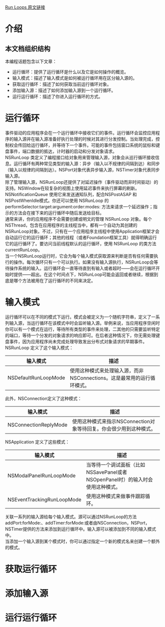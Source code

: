 [Run Loops 原文链接](https://developer.apple.com/library/archive/documentation/Cocoa/Conceptual/InputControl/InputControl.html#//apple_ref/doc/uid/10000062i)

# 介绍
## 本文档组织结构

本编程话题包含以下文章：  

* 运行循环：提供了运行循环是什么以及它是如何操作的概览。
* 输入模式：描述了输入模式是如何被运行循环用在区分输入源的。
* 获取运行循环：描述了如何获取当前运行循环对象。
* 添加输入源：描述了如何添加输入源到一个运行循环。
* 运行运行循环：描述了你进入运行循环的方式。

# 运行循环

事件驱动的应用程序会在一个运行循环中接收它们的事件。运行循环会监控应用程序的输入源并在输入源准备好执行处理的时候对其进行分发控制。当处理完成，控制权会传回给运行循环，并等待下一个事件。可能的事件包括窗口系统的鼠标和键盘事件，端口数据的抵达，计时器的启动和分发对象请求。  
NSRunLoop 类定义了编程接口给对象用来管理输入源，对象会从巡行循环接收信息。运行循环有两种常见类型的输入源：异步（输入以不规律的间隔到达）和同步（输入以规律的间隔到达）。NSPort对象代表异步输入源，NSTimer对象代表同步输入源。  
除了管理输入源，NSRunLoop还提供了对延迟操作（事件驱动而非时间驱动）的支持。NSWindow在较复杂的视图上使用延迟事件来执行屏幕的刷新。NSNotificationQueue 使用它来发送通知队列，配合NSPostASAP 和 NSPostWhenIdle模式。你还可以使用 NSRunLoop 的 performSelector:target:argument:order:modes: 方法来请求一个延迟操作；指示的方法会在接下来的运行循环中随后发送给目标。  
通常来讲，你的应用程序不会需要创建或明文的管理 NSRunLoop 对象。每个NSThread，包含在应用程序的主线程当中，都有一个自动为其创建的NSRunLoop对象。不过，只有在一个应用程序主线程中使用Application框架才会自动运行它的运行循环；其他的线程（或者Foundation框架工具）就得明确运行它的运行循环了。要访问当前线程默认的运行循环，使用 NSRunLoop 的类方法currentRunLoop。  
当一个NSRunLoop运行时，它会为每个输入模式获取源来判断是否有任何需要执行的操作。每次循环只有一个可以执行。如果没有输入源执行，NSRunLoop会等待操作系统的输入。运行循环会一直等待直到有输入或者超时——会在运行循环开始时提供——超出。在这个时间点下，NSRunLoop可能会返回或者继续，根据到底是哪个方法被用在了运行循环的不同来决定。

# 输入模式

运行循环可以在不同的模式下运行。模式会被定义为一个随机字符串，定义了一系列输入源，当运行循环在该模式中时会监听输入源。举例来说，当应用程序空闲时你可以有一个模式在运行，等待所有类型的事件来处理，二其他的只需要监听特定的端口，等待一个分发的对象请求的响应即可。在后者这种情况下，你无需处理键盘事件，因为应用程序尚未完成处理导致发出分布式对象请求的早期事件。  
NSRunLoop 定义了这个输入模式：  

输入模式  | 描述
------------- | -------------
NSDefaultRunLoopMode | 使用这种模式来处理输入源，而非NSConnections。这是最常用的运行循环模式。

此外，NSConnection定义了这种模式：  

输入模式  | 描述
------------- | -------------
NSConnectionReplyMode | 使用这种模式来指示NSConnection对象等待回复。你会很少用到这种模式。

NSApplication 定义了这些模式：  

输入模式  | 描述
------------- | -------------
NSModalPanelRunLoopMode | 当等待一个调试面板（比如NSSavePanel或者NSOpenPanel时）的输入时会使用这种模式。
NSEventTrackingRunLoopMode | 使用这种模式来做事件跟踪循环。

关联一系列的输入源给每个输入模式。源可以通过NSRunLoop的方法addPort:forMode:、addTimer:forMode:或者由NSConnection，NSPort，NSTimer提供的方法来添加到运行循环中。输入源可以被添加到不同的输入模式中。  
当添加一个输入源到某个模式时，你可以通过指定一个新的模式名来创建一个额外的模式。

# 获取运行循环

# 添加输入源

# 运行运行循环